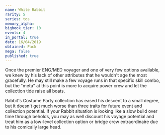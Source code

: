 ```yaml
---
name: White Rabbit
rarity: 5
series: tos
memory_alpha:
bigbook_tier: 10
events: 4
in_portal: true
date: 16/04/2019
obtained: Pack
mega: false
published: true
---
```


Once the premier ENG/MED voyager and one of very few options available, we knew by his lack of other attributes that he wouldn't age the most gracefully. He may still make a few voyage runs in that specific skill combo, but the "meta" at this point is more to acquire power crew and let the collection tide raise all boats.

Rabbit's Costume Party collection has eased his descent to a small degree, but it doesn't get much worse than three traits for future event and collection potential. If your Rabbit situation is looking like a slow build over time through beholds, you may as well discount his voyage potential and treat him as a low-level collection option or bridge crew extraordinaire due to his comically large head.
